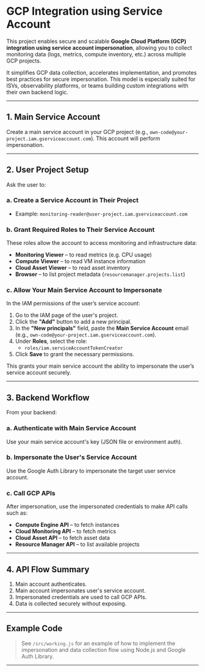 # GCP Integration using Service Account 

This project enables secure and scalable **Google Cloud Platform (GCP) integration using service account impersonation**, allowing you to collect monitoring data (logs, metrics, compute inventory, etc.) across multiple GCP projects.

It simplifies GCP data collection, accelerates implementation, and promotes best practices for secure impersonation. This model is especially suited for ISVs, observability platforms, or teams building custom integrations with their own backend logic.

---

## 1. Main Service Account

Create a main service account in your GCP project (e.g., `own-code@your-project.iam.gserviceaccount.com`). This account will perform impersonation.

---

## 2. User Project Setup

Ask the user to:

### a. Create a Service Account in Their Project
- Example: `monitoring-reader@user-project.iam.gserviceaccount.com`

### b. Grant Required Roles to Their Service Account
These roles allow the account to access monitoring and infrastructure data:
- **Monitoring Viewer** – to read metrics (e.g. CPU usage)
- **Compute Viewer** – to read VM instance information
- **Cloud Asset Viewer** – to read asset inventory
- **Browser** – to list project metadata (`resourcemanager.projects.list`)

### c. Allow Your Main Service Account to Impersonate
In the IAM permissions of the user’s service account:

1. Go to the IAM page of the user's project.
2. Click the **"Add"** button to add a new principal.
3. In the **"New principals"** field, paste the **Main Service Account** email (e.g., `own-code@your-project.iam.gserviceaccount.com`).
4. Under **Roles**, select the role:
   - `roles/iam.serviceAccountTokenCreator`
5. Click **Save** to grant the necessary permissions.

This grants your main service account the ability to impersonate the user’s service account securely.

---

## 3. Backend Workflow

From your backend:

### a. Authenticate with Main Service Account
Use your main service account's key (JSON file or environment auth).

### b. Impersonate the User's Service Account
Use the Google Auth Library to impersonate the target user service account.

### c. Call GCP APIs
After impersonation, use the impersonated credentials to make API calls such as:
- **Compute Engine API** – to fetch instances
- **Cloud Monitoring API** – to fetch metrics
- **Cloud Asset API** – to fetch asset data
- **Resource Manager API** – to list available projects

---

## 4. API Flow Summary

1. Main account authenticates.
2. Main account impersonates user's service account.
3. Impersonated credentials are used to call GCP APIs.
4. Data is collected securely without exposing.

---

## Example Code
> See `/src/working.js` for an example of how to implement the impersonation and data collection flow using Node.js and Google Auth Library.

---


